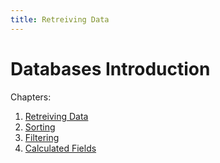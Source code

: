 ```yaml
---
title: Retreiving Data
---
```


# Databases Introduction

Chapters:

1) [Retreiving Data](./retreiving/index.md)
2) [Sorting](./sorting/index.md)
3) [Filtering](./filtering/index.md)
4) [Calculated Fields](./calculated-fields/index.md)